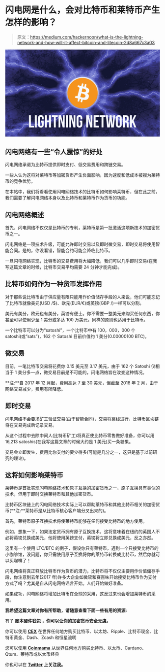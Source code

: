 # 闪电网是什么，会对比特币和莱特币产生怎样的影响？

> 原文：<https://medium.com/hackernoon/what-is-the-lightning-network-and-how-will-it-affect-bitcoin-and-litecoin-2d8a667c3a03>

![](img/148c1ada5e07f187476fc8dd38ef0900.png)

## 闪电网络有一些“令人震惊”的好处

闪电网络承诺为比特币提供即时支付、低交易费用和跨链交易。

一些人认为这将对莱特币等加密货币产生负面影响，因为速度和低成本被视为莱特币的竞争优势。

在本帖中，我们将看看使用闪电网络技术的比特币如何影响莱特币，但在此之前，我们需要了解闪电网络本身以及比特币和莱特币作为货币的功能。

## 闪电网络概述

首先，闪电网络不仅仅是比特币的专利，莱特币是第一批激活这项新技术的加密货币之一。

闪电网络是一项技术升级，可能允许即时交易以及即时微交易，即时交易将使用智能合同。是的，你没看错，智能合约可能会降临比特币。

一旦闪电网络实现，比特币的交易费用将大幅降低，我们可以几乎即时交易(在我写这篇文章的时候，比特币交易平均需要 24 分钟才能完成)。

## 比特币如何作为一种货币发挥作用

对于那些说比特币由于供应量有限只能用作价值储存手段的人来说，他们可能忘记了比特币就像美元(USD /$)、欧元(EUR/€)或英镑(GBP /)一样可以分割。

美元有美分，欧元也有美分，英镑有便士。你不需要一整美元来购买任何东西，你甚至可以使用少至 1 美分或多达 100 万美元，同样的原则也适用于比特币。

一个比特币可以分为“satoshi”，一个比特币中有 100，000，000 个 satoshi(或“sats”)，162 个 Satoshi 目前价值约 1 美分(0.00000100 BTC)。

## 微交易

目前，一笔比特币交易将花费你 0.15 美元至 3.17 美元，由于 162 个 Satoshi 仅相当于 1 美分多一点，微交易目前是不可能的，闪电网络旨在改变这种情况。

**注:**自 2017 年 12 月起，费用高达 7 至 30 美元，但截至 2018 年 2 月，由于网络交易减少，费用有所降低。

## 即时交易

闪电网络不会要求矿工验证交易(由于智能合同)，交易将离线进行，比特币区块链将在交易完成后记录交易。

从这个过程中去除中间人(比特币矿工)将真正使比特币零售做好准备，你可以用 16,213 satoshis(在我写这篇文章的时候大约是 1 美元)买一条糖果。

交易会立即发生，费用比你支付的要少得多(可能是几分之一，这只是基于以前研究的理论)。

## 这将如何影响莱特币

莱特币是首批实现闪电网络技术和原子互换的加密货币之一，原子互换具有类似的技术，但用于即时交换莱特币和其他加密货币。

比特币区块链上的闪电网络技术实际上可以帮助莱特币和其他比特币相关的加密货币(**注:**莱特币是从比特币核心客户端分叉出来的)。

首先，莱特币原子互换技术将使莱特币能够在任何接受比特币的地方使用。

例如，想象一下，如果法定货币拥有原子互换技术，这将意味着在纽约的英国人不必将英镑兑换成美元，他将使用英镑支付，英镑将立即兑换成美元，反之亦然。

这里有一个使用 LTC/BTC 的例子，假设你只有莱特币，遇到一个只接受比特币的小咖啡馆，没问题，你只需使用原子互换将你的莱特币转换成比特币，然后你就可以买咖啡了！

闪电网络将真正释放比特币作为货币的潜力，比特币将不仅仅主要用作价值储存手段，你注意到去年(2017 年)许多大企业如微软和赛百味开始接受比特币作为支付方式了吗？尤其是自从闪电网络谣言开始。人们开始做好准备。

如果成功，闪电网络将增加比特币在全球的采用，这反过来也会增加莱特币的采用。

**我希望这篇文章对你有所帮助，请随意查看下面一些有用的资源:**

有了 [**账本硬件钱包**](https://www.ledgerwallet.com/r/4c54) **，你可以让你的加密货币安全无虞。**

你可以使用 [**CEX**](https://cex.io/r/0/up106280379/0/) 在世界任何地方购买比特币、以太坊、Ripple、比特币现金、比特币黄金、Dash、Zcash 和恒星流明

您可以使用 [**Coinmama**](https://www.coinmama.com/?ref=cryptonite) 从世界任何地方购买比特币、以太币、Cardano、Qtum、莱特币或以太币经典

你也可以在 [**Twitter**](https://twitter.com/CryptoniteTweet) **上关注我。**
